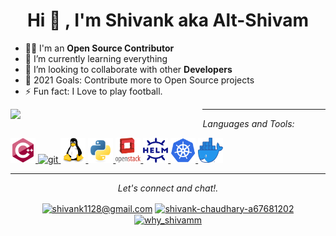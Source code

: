 
<h1 align="center">Hi 👋 , I'm Shivank aka Alt-Shivam </h1>

- 👨‍💻 I'm an **Open Source Contributor**
- 🌱 I’m currently learning everything 
- 👯 I’m looking to collaborate with other **Developers**
- 🥅 2021 Goals: Contribute more to Open Source projects
- ⚡ Fun fact: I Love to play football.


<p align = "left" >
<img align = "center" src="https://github-readme-streak-stats.herokuapp.com/?user=Alt-shivam&" style="float: left; width: 60%; margin-right: 1%; margin-bottom: 0.5em;" />
</p>

<hr>
<p align="left">
  <i>Languages and Tools:</i>
<p align="left"> <a href="http://www.cplusplus.com/" target="_blank"> <img src="https://raw.githubusercontent.com/devicons/devicon/master/icons/cplusplus/cplusplus-original.svg" alt="c++" width="40" height="40"/> </a> <a href="https://git-scm.com/" target="_blank"> <img src="https://www.vectorlogo.zone/logos/git-scm/git-scm-icon.svg" alt="git" width="40" height="40"/> </a> <a href="https://www.linux.org/" target="_blank"> <img src="https://raw.githubusercontent.com/devicons/devicon/master/icons/linux/linux-original.svg" alt="linux" width="40" height="40"/> </a> <a href="https://www.python.org" target="_blank"> <img src="https://raw.githubusercontent.com/devicons/devicon/master/icons/python/python-original.svg" alt="python" width="40" height="40"/> </a> <a href="https://www.openstack.org/" target="_blank"> <img src="https://github.com/Alt-Shivam/Alt-Shivam/blob/main/openstack-1-logo-svg-vector.svg" alt="OpenStack" width="40" height="40"/> </a> <a href="https://helm.sh/" target="_blank"> <img src="https://github.com/Alt-Shivam/Alt-Shivam/blob/main/helm.svg" alt="Helm v3" width="40" height="40"/> </a> <a href="https://kubernetes.io/" target="_blank"> <img src="https://github.com/Alt-Shivam/Alt-Shivam/blob/main/58480a44cef1014c0b5e4917.png" alt="Kubernetes" width="40" height="40"/> </a> <a href="https://www.docker.com/" target="_blank"> <img src="https://github.com/Alt-Shivam/Alt-Shivam/blob/main/Moby-logo.png" alt="Docker" width="40" height="40"/> </a> </p> </p>
<hr>
<p align="center">
  <i>Let's connect and chat!.</i>
<p align="center">
<a href="mailto: shivank1128@gmail.com" target="blank"><img align="center" src="https://www.vectorlogo.zone/logos/gmail/gmail-icon.svg" alt="shivank1128@gmail.com" height="34" width="42" /></a>  
<a href="https://www.linkedin.com/in/shivank-chaudhary-a67681202/" target="blank"><img align="center" src="https://www.vectorlogo.zone/logos/linkedin/linkedin-icon.svg" alt="shivank-chaudhary-a67681202" height="30" width="40" /></a>
<a href="https://instagram.com/why_shivamm" target="blank"><img align="center" src="https://www.vectorlogo.zone/logos/instagram/instagram-icon.svg" alt="why_shivamm" height="30" width="30" /></a>
</p>
